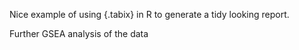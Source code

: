 Nice example of using {.tabix} in R to generate a tidy looking report. 

Further GSEA analysis of the data
